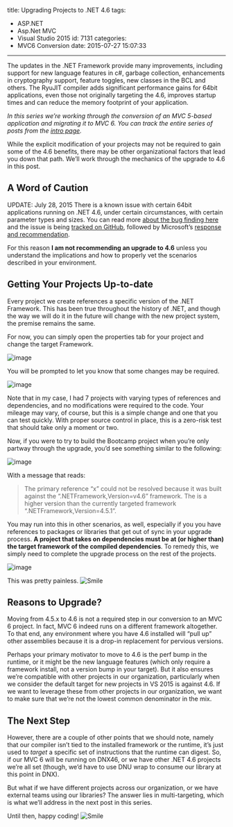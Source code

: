 title: Upgrading Projects to .NET 4.6
tags:
  - ASP.NET
  - Asp.Net MVC
  - Visual Studio 2015
id: 7131
categories:
  - MVC6 Conversion
date: 2015-07-27 15:07:33
---

The updates in the .NET Framework provide many improvements, including support for new language features in c#, garbage collection, enhancements in cryptography support, feature toggles, new classes in the BCL and others. The RyuJIT compiler adds significant performance gains for 64bit applications, even those not originally targeting the 4.6, improves startup times and can reduce the memory footprint of your application.

_In this series we’re working through the conversion of an MVC 5-based application and migrating it to MVC 6\. You can track the entire series of posts from the _[_intro page_](http://jameschambers.com/2015/07/upgrading-a-real-world-mvc-5-application-to-mvc-6/)_._

While the explicit modification of your projects may not be required to gain some of the 4.6 benefits, there may be other organizational factors that lead you down that path. We’ll work through the mechanics of the upgrade to 4.6 in this post.

##  A Word of Caution

UPDATE: July 28, 2015 There is a known issue with certain 64bit applications running on .NET 4.6, under certain circumstances, with certain parameter types and sizes. You can read more [about the bug finding here](http://nickcraver.com/blog/2015/07/27/why-you-should-wait-on-dotnet-46/) and the issue is being [tracked on GitHub](https://github.com/dotnet/coreclr/issues/1296), followed by Microsoft’s [response and recommendation](http://blogs.msdn.com/b/dotnet/archive/2015/07/28/ryujit-bug-advisory-in-the-net-framework-4-6.aspx). 

For this reason **I am not recommending an upgrade to 4.6** unless you understand the implications and how to properly vet the scenarios described in your environment.

## Getting Your Projects Up-to-date

Every project we create references a specific version of the .NET Framework. This has been true throughout the history of .NET, and though the way we will do it in the future will change with the new project system, the premise remains the same. 

For now, you can simply open the properties tab for your project and change the target Framework.

![image](https://jcblogimages.blob.core.windows.net/img/2015/07/image18.png "image")

You will be prompted to let you know that some changes may be required.

![image](https://jcblogimages.blob.core.windows.net/img/2015/07/image19.png "image")

Note that in my case, I had 7 projects with varying types of references and dependencies, and no modifications were required to the code. Your mileage may vary, of course, but this is a simple change and one that you can test quickly. With proper source control in place, this is a zero-risk test that should take only a moment or two.

Now, if you were to try to build the Bootcamp project when you’re only partway through the upgrade, you’d see something similar to the following:

![image](https://jcblogimages.blob.core.windows.net/img/2015/07/image20.png "image")

With a message that reads:
> The primary reference “x” could not be resolved because it was built against the “.NETFramework,Version=v4.6” framework. The is a higher version than the currently targeted framework “.NETFramework,Version=4.5.1”.

You may run into this in other scenarios, as well, especially if you you have references to packages or libraries that get out of sync in your upgrade process. **A project that takes on dependencies must be at (or higher than) the target framework of the compiled dependencies**. To remedy this, we simply need to complete the upgrade process on the rest of the projects.

![image](https://jcblogimages.blob.core.windows.net/img/2015/07/image21.png "image")

This was pretty painless. ![Smile](https://jcblogimages.blob.core.windows.net/img/2015/07/wlEmoticon-smile5.png)

## Reasons to Upgrade?

Moving from 4.5.x to 4.6 is not a required step in our conversion to an MVC 6 project. In fact, MVC 6 indeed runs on a different framework altogether. To that end, any environment where you have 4.6 installed will “pull up” other assemblies because it is a drop-in replacement for pervious versions. 

Perhaps your primary motivator to move to 4.6 is the perf bump in the runtime, or it might be the new language features (which only require a framework install, not a version bump in your target). But it also ensures we’re compatible with other projects in our organization, particularly when we consider the default target for new projects in VS 2015 is against 4.6\. If we want to leverage these from other projects in our organization, we want to make sure that we’re not the lowest common denominator in the mix.

## The Next Step

However, there are a couple of other points that we should note, namely that our compiler isn’t tied to the installed framework or the runtime, it’s just used to _target_ a specific set of instructions that the runtime can digest. So, if our MVC 6 will be running on DNX46, or we have other .NET 4.6 projects we’re all set (though, we’d have to use DNU wrap to consume our library at this point in DNX).

But what if we have different projects across our organization, or we have external teams using our libraries? The answer lies in multi-targeting, which is what we’ll address in the next post in this series.

Until then, happy coding! ![Smile](https://jcblogimages.blob.core.windows.net/img/2015/07/wlEmoticon-smile5.png)
